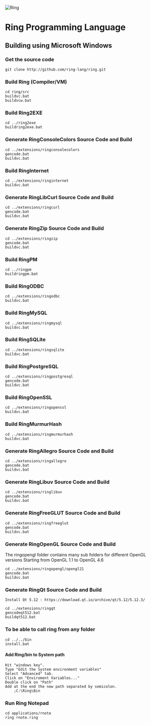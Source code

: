 ![Ring](http://ring-lang.sf.net/thering.jpg)

# Ring Programming Language

## Building using Microsoft Windows 

### Get the source code

	git clone http://github.com/ring-lang/ring.git
	
### Build Ring (Compiler/VM)
	
	cd ring/src
	buildvc.bat
	buildvcw.bat

### Build Ring2EXE 

	cd ../ring2exe
	buildring2exe.bat 

### Generate RingConsoleColors Source Code and Build 
	
	cd ../extensions/ringconsolecolors
	gencode.bat
	buildvc.bat

### Build RingInternet
	
	cd ../extensions/ringinternet
	buildvc.bat

### Generate RingLibCurl Source Code and Build 
	
	cd ../extensions/ringcurl
	gencode.bat
	buildvc.bat

### Generate RingZip Source Code and Build 
	
	cd ../extensions/ringzip
	gencode.bat
	buildvc.bat

### Build RingPM

	cd ../ringpm
	buildringpm.bat 
	
### Build RingODBC
	
	cd ../extensions/ringodbc
	buildvc.bat

### Build RingMySQL
	
	cd ../extensions/ringmysql
	buildvc.bat

### Build RingSQLite
	
	cd ../extensions/ringsqlite
	buildvc.bat

### Build RingPostgreSQL
	
	cd ../extensions/ringpostgresql
	gencode.bat
	buildvc.bat

### Build RingOpenSSL
	
	cd ../extensions/ringopenssl
	buildvc.bat

### Build RingMurmurHash
	
	cd ../extensions/ringmurmurhash
	buildvc.bat
	
### Generate RingAllegro Source Code and Build 
	
	cd ../extensions/ringallegro
	gencode.bat
	buildvc.bat
	
### Generate RingLibuv Source Code and Build 
	
	cd ../extensions/ringlibuv
	gencode.bat
	buildvc.bat

### Generate RingFreeGLUT Source Code and Build 
	
	cd ../extensions/ringfreeglut
	gencode.bat
	buildvc.bat

### Generate RingOpenGL Source Code and Build 

The ringopengl folder contains many sub folders for different OpenGL versions
Starting from OpenGL 1.1 to OpenGL 4.6
	
	cd ../extensions/ringopengl/opengl21
	gencode.bat
	buildvc.bat
	
### Generate RingQt Source Code and Build

	Install Qt 5.12 : https://download.qt.io/archive/qt/5.12/5.12.3/
	
	cd ../extensions/ringqt
	gencodeqt512.bat
	buildqt512.bat

### To be able to call ring from any folder 
	
	cd ../../bin
	install.bat
	
#### Add Ring/bin to System path

	Hit "windows key".
	Type "Edit the System environment variables"
	Select "Advanced" tab.
	Click on "Enviroment Variables..."
	Double click on "Path"
	Add at the end the new path separated by semicolon. 
		;C:\Ring\Bin
	
### Run Ring Notepad
	
	cd applications/rnote
	ring rnote.ring
